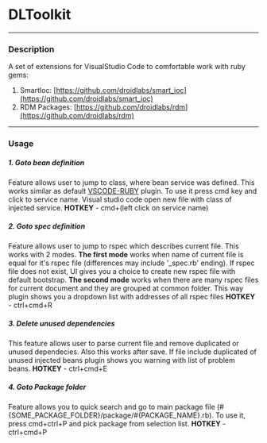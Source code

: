 # DLToolkit
___
### Description
A set of extensions for VisualStudio Code to comfortable work with ruby gems:
1. SmartIoc: [https://github.com/droidlabs/smart_ioc](https://github.com/droidlabs/smart_ioc)
2. RDM Packages: [https://github.com/droidlabs/rdm](https://github.com/droidlabs/rdm)
___
### Usage
##### 1. Goto bean definition
Feature allows user to jump to class, where bean service was defined. This works similar as default [VSCODE-RUBY](https://github.com/rubyide/vscode-ruby) plugin. To use it press cmd key and click to service name. Visual studio code open new file with class of injected service.
**HOTKEY** - cmd+(left click on service name)
##### 2. Goto spec definition
Feature allows user to jump to rspec which describes current file. This works with 2 modes.
**The first mode** works when name of current file is equal for it's rspec file (differences may include '_spec.rb' ending). If rspec file does not exist, UI gives you a choice to create new rspec file with default bootstrap.
**The second mode** works when there are many rspec files for current document and they are grouped at common folder. This way plugin shows you a dropdown list with addresses of all rspec files
**HOTKEY** - ctrl+cmd+R
##### 3. Delete unused dependencies
This feature allows user to parse current file and remove duplicated or unused dependecies. Also this works after save. If file include duplicated of unused injected beans plugin shows you warning with list of problem beans.
**HOTKEY** - ctrl+cmd+E
##### 4. Goto Package folder
Feature allows you to quick search and go to main package file (#{SOME_PACKAGE_FOLDER}/package/#{PACKAGE_NAME}.rb).
To use it, press cmd+ctrl+P and pick package from selection list.
**HOTKEY** - ctrl+cmd+P
